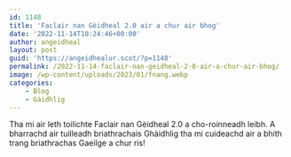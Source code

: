 ```yaml
---
id: 1148
title: 'Faclair nan Gèidheal 2.0 air a chur air bhog'
date: '2022-11-14T10:24:46+00:00'
author: angeidheal
layout: post
guid: 'https://angeidhealur.scot/?p=1148'
permalink: /2022-11-14-faclair-nan-geidheal-2-0-air-a-chur-air-bhog/
image: /wp-content/uploads/2023/01/fnang.webp
categories:
    - Blog
    - Gàidhlig
---
```


Tha mi air leth toilichte Faclair nan Gèidheal 2.0 a cho-roinneadh leibh. A bharrachd air tuilleadh briathrachais Ghàidhlig tha mi cuideachd air a bhith trang briathrachas Gaeilge a chur ris!